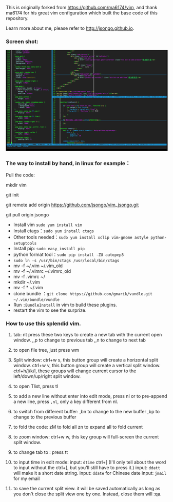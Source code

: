 This is originally forked from https://github.com/ma6174/vim, and thank ma6174 for his great vim configuration which built the base code of this repository.

Learn more about me, please refer to http://jsongo.github.io.

### Screen shot:

![screenshot.png](screenshot.png)

### The way to install by hand, in linux for example：

Pull the code:

mkdir vim

git init 

git remote add origin https://github.com/jsongo/vim_jsongo.git

git pull origin jsongo

- Install vim `sudo yum install vim`
- Install ctags：`sudo yum install ctags`
- Other tools needed：`sudo yum install xclip vim-gnome astyle python-setuptools`
- Install pip: `sudo easy_install pip`
- python format tool：`sudo pip install -ZU autopep8`
- `sudo ln -s /usr/bin/ctags /usr/local/bin/ctags`
- mv -f ~/.vim ~/.vim_old
- mv -f ~/.vimrc ~/.vimrc_old
- mv -f .vimrc ~/
- mkdir ~/.vim
- mv -f * ~/.vim
- clone bundle ：`git clone https://github.com/gmarik/vundle.git ~/.vim/bundle/vundle`
- Run `:BundleInstall` in vim to build these plugins.
- restart the vim to see the surprize.

### How to use this splendid vim.
1. tab:
    nt  press these two keys to create a new tab with the current open window.
    ,,p to change to previous tab
    ,,n to change to next tab

2. to open file tree, just press wm

3. Split window:
    ctrl+w s, this button group will create a horizontal split window.
    ctrl+w v, this button group will create a vertical split window.
    ctrl+h/j/k/l, these groups will change current cursor to the left/down/up/right split window.

4. to open Tlist, press tl

5. to add a new line without enter into edit mode, press nl
    or to pre-append a new line, press `,nl`, only a key different from nl.

6. to switch from different buffer:
    ,bn to change to the new buffer
    ,bp to change to the previous buffer

7. to fold the code:
    zM to fold all
    zn to expand all
    <space> to fold current

8. to zoom window:
    ctrl+w w,  this key group will full-screen the current split window.

9. to change tab to <space>:
    press tt

10. to input time in edit mode:
    input: `dtime` ctrl+] (I'll only tell about the word to input without the ctrl+], but you'll still have to press it.)
    input: `ddatt` will make it a short date string.
    input: `ddate` for Chinese date
    input: `jmail` for my email

11. to save the current split view.
    it will be saved automatically as long as you don't close the split view one by one. Instead, close them will :qa.
